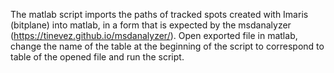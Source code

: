 The matlab script imports the paths of tracked spots created with Imaris (bitplane) into matlab, in a form that is expected by the msdanalyzer (https://tinevez.github.io/msdanalyzer/).
Open exported file in matlab, change the name of the table at the beginning of the script to correspond to table of the opened file and run the script.
